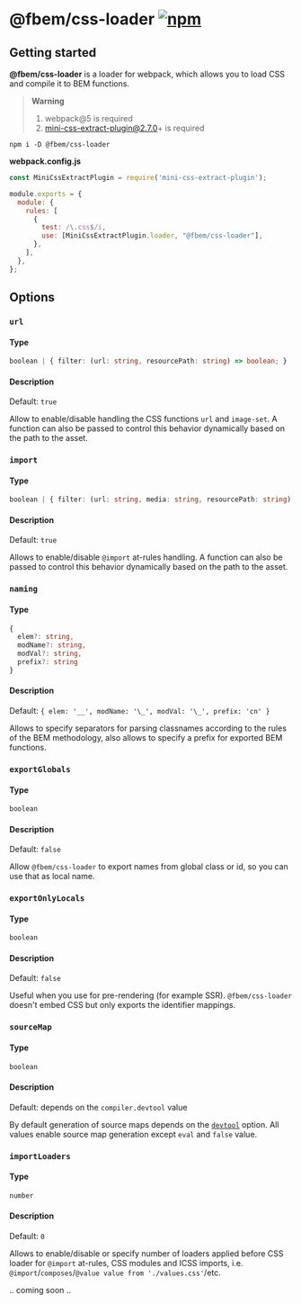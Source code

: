 # @fbem/css-loader [![npm](https://img.shields.io/npm/v/@fbem/css-loader)](https://www.npmjs.com/package/@fbem/css-loader)

## Getting started

**@fbem/css-loader** is a loader for webpack, which allows you to load CSS and compile it to BEM functions.

> **Warning**
>
> 1. webpack@5 is required
> 2. mini-css-extract-plugin@2.7.0+ is required

```console
npm i -D @fbem/css-loader
```

**webpack.config.js**

```js
const MiniCssExtractPlugin = require('mini-css-extract-plugin');

module.exports = {
  module: {
    rules: [
      {
        test: /\.css$/i,
        use: [MiniCssExtractPlugin.loader, "@fbem/css-loader"],
      },
    ],
  },
};
```

## Options

### `url`

#### Type

```ts
boolean | { filter: (url: string, resourcePath: string) => boolean; }
```

#### Description

Default: `true`

Allow to enable/disable handling the CSS functions `url` and `image-set`.
A function can also be passed to control this behavior dynamically based on the path to the asset.

### `import`

#### Type

```ts
boolean | { filter: (url: string, media: string, resourcePath: string) => boolean };
```

#### Description

Default: `true`

Allows to enable/disable `@import` at-rules handling.
A function can also be passed to control this behavior dynamically based on the path to the asset.

### `naming`

#### Type

```ts
{ 
  elem?: string,
  modName?: string,
  modVal?: string,
  prefix?: string
}
```

#### Description

Default: `{ elem: '__', modName: '\_', modVal: '\_', prefix: 'cn' }`

Allows to specify separators for parsing classnames according to the rules of the BEM methodology, 
also allows to specify a prefix for exported BEM functions.

### `exportGlobals`

#### Type

```ts
boolean
```

#### Description

Default: `false`

Allow `@fbem/css-loader` to export names from global class or id, so you can use that as local name.

### `exportOnlyLocals`

#### Type

```ts
boolean
```

#### Description

Default: `false`

Useful when you use for pre-rendering (for example SSR).
`@fbem/css-loader` doesn't embed CSS but only exports the identifier mappings.

### `sourceMap`

#### Type

```ts
boolean
```

#### Description

Default: depends on the `compiler.devtool` value

By default generation of source maps depends on the [`devtool`](https://webpack.js.org/configuration/devtool/) option. All values enable source map generation except `eval` and `false` value.

### `importLoaders`

#### Type

```ts
number
```

#### Description

Default: `0`

Allows to enable/disable or specify number of loaders applied before CSS loader for `@import` at-rules, CSS modules and ICSS imports, i.e. `@import`/`composes`/`@value value from './values.css'`/etc.


.. coming soon ..

